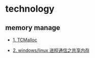 technology
==========
## memory manage

+ [1. TCMalloc](./tec/tcmalloc)

+ [2. windows/linux 进程通信之共享内存](./tec/icpshm)


